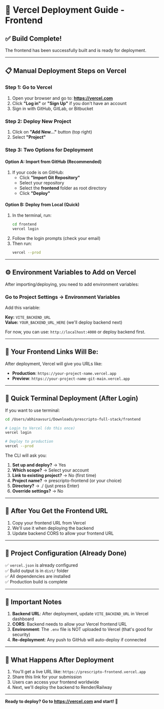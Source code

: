 # 🚀 Vercel Deployment Guide - Frontend

## ✅ Build Complete!
The frontend has been successfully built and is ready for deployment.

---

## 📋 Manual Deployment Steps on Vercel

### Step 1: Go to Vercel
1. Open your browser and go to: **https://vercel.com**
2. Click **"Log in"** or **"Sign Up"** if you don't have an account
3. Sign in with GitHub, GitLab, or Bitbucket

### Step 2: Deploy New Project
1. Click on **"Add New..."** button (top right)
2. Select **"Project"**

### Step 3: Two Options for Deployment

#### **Option A: Import from GitHub (Recommended)**
1. If your code is on GitHub:
   - Click **"Import Git Repository"**
   - Select your repository
   - Select the **frontend** folder as root directory
   - Click **"Deploy"**

#### **Option B: Deploy from Local (Quick)**
1. In the terminal, run:
   ```bash
   cd frontend
   vercel login
   ```
2. Follow the login prompts (check your email)
3. Then run:
   ```bash
   vercel --prod
   ```

---

## ⚙️ Environment Variables to Add on Vercel

After importing/deploying, you need to add environment variables:

### Go to Project Settings → Environment Variables

Add this variable:

**Key:** `VITE_BACKEND_URL`  
**Value:** `YOUR_BACKEND_URL_HERE` (we'll deploy backend next)

For now, you can use: `http://localhost:4000` or deploy backend first.

---

## 🎯 Your Frontend Links Will Be:

After deployment, Vercel will give you URLs like:
- **Production**: `https://your-project-name.vercel.app`
- **Preview**: `https://your-project-name-git-main.vercel.app`

---

## 📝 Quick Terminal Deployment (After Login)

If you want to use terminal:

```bash
cd /Users/abhinavsuri/Downloads/prescripto-full-stack/frontend

# Login to Vercel (do this once)
vercel login

# Deploy to production
vercel --prod
```

The CLI will ask you:
1. **Set up and deploy?** → Yes
2. **Which scope?** → Select your account
3. **Link to existing project?** → No (first time)
4. **Project name?** → prescripto-frontend (or your choice)
5. **Directory?** → ./ (just press Enter)
6. **Override settings?** → No

---

## 🔄 After You Get the Frontend URL

1. Copy your frontend URL from Vercel
2. We'll use it when deploying the backend
3. Update backend CORS to allow your frontend URL

---

## 📱 Project Configuration (Already Done)

✅ `vercel.json` is already configured  
✅ Build output is in `dist/` folder  
✅ All dependencies are installed  
✅ Production build is complete

---

## 🚨 Important Notes

1. **Backend URL**: After deployment, update `VITE_BACKEND_URL` in Vercel dashboard
2. **CORS**: Backend needs to allow your Vercel frontend URL
3. **Environment**: The `.env` file is NOT uploaded to Vercel (that's good for security)
4. **Re-deployment**: Any push to GitHub will auto-deploy if connected

---

## 🎉 What Happens After Deployment

1. You'll get a live URL like: `https://prescripto-frontend.vercel.app`
2. Share this link for your submission
3. Users can access your frontend worldwide
4. Next, we'll deploy the backend to Render/Railway

---

**Ready to deploy? Go to https://vercel.com and start! 🚀**
